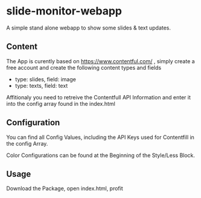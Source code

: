# slide-monitor-webapp
A simple stand alone webapp to show some slides & text updates.

## Content
The App is curently based on https://www.contentful.com/ , simply create a free account and create the following content types and fields

* type: slides, field: image
* type: texts, field: text

Affitionaly you need to retreive the Contentfull API Information and enter it into the config array found in the index.html

## Configuration

You can find all Config Values, including the API Keys used for Contentfill in the config Array.

Color Configurations can be found at the Beginning of the Style/Less Block.

## Usage

Download the Package, open index.html, profit